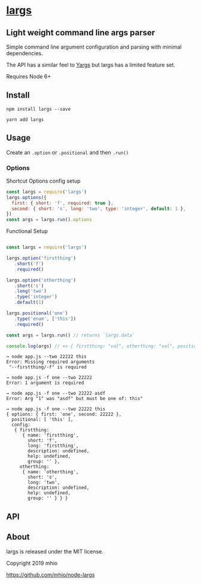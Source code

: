 # [largs](https://github.com/mhio/node-largs)

## Light weight command line args parser

Simple command line argument configuration and parsing with minimal dependencies.

The API has a similar feel to [Yargs](http://yargs.js.org/) but largs has a limited feature set. 

Requires Node 6+

## Install

    npm install largs --save

    yarn add largs

## Usage

Create an `.option` or `.positional` and then `.run()`

### Options

Shortcut Options config setup

```javascript
const largs = require('largs')
largs.options({
  first: { short: 'f', required: true },
  second: { short: 's', long: 'two', type: 'integer', default: 1 },
})
const args = largs.run().options
```

Functional Setup
```javascript

const largs = require('largs')

largs.option('firstthing')
   .short('f')
   .required()

largs.option('otherthing')
   .short('s')
   .long('two')
   .type('integer')
   .default(1)

largs.positional('one')
   .type('enum', ['this'])
   .required()

const args = largs.run() // returns `largs.data`

console.log(args) // => { firstthing: "val", otherthing: "val", positional: [ 'one' ] }
```


```
→ node app.js --two 22222 this
Error: Missing required arguments
 "--firstthing/-f" is required

→ node app.js -f one --two 22222
Error: 1 argument is required

→ node app.js -f one --two 22222 asdf
Error: Arg "1" was "asdf" but must be one of: this"

→ node app.js -f one --two 22222 this
{ options: { first: 'one', second: 22222 },
  positional: [ 'this' ],
  config:
   { firstthing:
      { name: 'firstthing',
        short: 'f',
        long: 'firstthing',
        description: undefined,
        help: undefined,
        group: '' },
     otherthing:
      { name: 'otherthing',
        short: 's',
        long: 'two',
        description: undefined,
        help: undefined,
        group: '' } } }
```



## API


## About

largs is released under the MIT license.

Copyright 2019 mhio

https://github.com/mhio/node-largs

